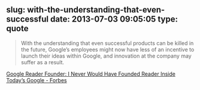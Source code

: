 slug: with-the-understanding-that-even-successful
date: 2013-07-03 09:05:05
type: quote
---

> With the understanding that even successful products can be killed in the future, Google’s employees might now have less of an incentive to launch their ideas within Google, and innovation at the company may suffer as a result.

[Google Reader Founder: I Never Would Have Founded Reader Inside Today’s Google - Forbes](http://www.forbes.com/sites/alexkantrowitz/2013/07/01/google-reader-founder-i-never-would-have-founded-reader-inside-todays-google/)
